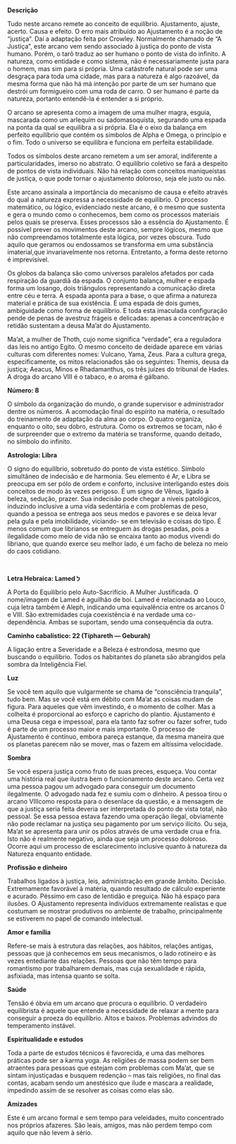 **Descrição**

Tudo neste arcano remete ao conceito de equilíbrio. Ajustamento, ajuste,
acerto. Causa e efeito. O erro mais atribuído ao Ajustamento é a noção de
“justiça”. Daí a adaptação feita por Crowley. Normalmente chamado de “A
Justiça”, este arcano vem sendo associado à justiça do ponto de vista humano.
Porém, o tarô traduz ao ser humano o ponto de vista do infinito. A natureza,
como entidade e como sistema, não é necessariamente justa para o homem, mas
sim para si própria. Uma catástrofe natural pode ser uma desgraça para toda
uma cidade, mas para a natureza é algo razoável, da mesma forma que não há má
intenção por parte de um ser humano que destrói um formigueiro com uma roda de
carro. O ser humano é parte da natureza, portanto entendê-la é entender a si
próprio.

O arcano se apresenta como a imagem de uma mulher magra, esguia, mascarada
como um arlequim ou sadomasoquista, segurando uma espada na ponta da qual se
equilibra a si própria. Ela é o eixo da balança em perfeito equilíbrio que
contém os símbolos de Alpha e Omega, o princípio e o fim. Todo o universo se
equilibra e funciona em perfeita estabilidade.

Todos os símbolos deste arcano remetem a um ser amoral, indiferente a
particularidades, imerso no abstrato. O equilíbrio coletivo se fará a despeito
de pontos de vista individuais. Não há relação com conceitos maniqueístas de
justiça, o que pode tornar o ajustamento doloroso, seja ele justo ou não.

Este arcano assinala a importância do mecanismo de causa e efeito através do
qual a natureza expressa a necessidade de equilíbrio. O processo matemático,
ou lógico, evidenciado neste arcano, é o mesmo que sustenta e gera o mundo
como o conhecemos, bem como os processos materiais pelos quais se preserva.
Esses processos são a essência do Ajustamento. É possível prever os movimentos
deste arcano, sempre lógicos, mesmo que não compreendamos totalmente esta
lógica, por vezes obscura. Tudo aquilo que geramos ou endossamos se transforma
em uma substância imaterial,que invariavelmente nos retorna. Entretanto, a
forma deste retorno é imprevisível.

Os globos da balança são como universos paralelos afetados por cada respiração
da guardiã da espada. O conjunto balança, mulher e espada forma um losango,
dois triângulos representando a comunicação direta entre céu e terra. A espada
aponta para a base, o que afirma a natureza material e prática de sua
existência. É uma espada de dois gumes, ambiguidade como forma de equilíbrio.
E toda esta imaculada configuração pende de penas de avestruz frágeis e
delicadas: apenas a concentração e retidão sustentam a deusa Ma’at do
Ajustamento.

Ma’at, a mulher de Thoth, cujo nome significa “verdade”, era a reguladora das
leis no antigo Egito. O mesmo conceito de deidade aparece em várias culturas
com diferentes nomes: Vulcano, Yama, Zeus. Para a cultura grega,
especificamente, os mitos relacionados são os seguintes: Themis, deusa da
justiça; Aeacus, Minos e Rhadamanthus, os três juízes do tribunal de Hades. A
droga do arcano VIII é o tabaco, e o aroma é gálbano.

**Número: 8**

O símbolo da organização do mundo, o grande supervisor e administrador dentre
os números. A acomodação final do espírito na matéria, o resultado do
treinamento de adaptação da alma ao corpo. O quatro organiza, enquanto o oito,
seu dobro, estrutura. Como os extremos se tocam, não é de surpreender que o
extremo da matéria se transforme, quando deitado, no símbolo do infinito.

**Astrologia: Libra**

O signo do equilíbrio, sobretudo do ponto de vista estético. Símbolo
simultâneo de indecisão e de harmonia. Seu elemento é Ar, e Libra se preocupa
em ser pólo de ordem e conforto, inclusive interligando estes dois conceitos
de modo às vezes perigoso. É um signo de Vênus, ligado à beleza, sedução,
prazer. Sua indecisão pode chegar a níveis patológicos, induzindo inclusive a
uma vida sedentária e com problemas de peso, quando a pessoa se entrega aos
seus medos e pavores e se deixa levar pela gula e pela imobilidade, viciando-
se em televisão e coisas do tipo. É menos comum que librianos se entreguem às
drogas pesadas, pois a ilegalidade como meio de vida não se encaixa tanto ao
modus vivendi do libriano, que quando exerce seu melhor lado, é um facho de
beleza no meio do caos cotidiano.

‬

**Letra Hebraica: Lamed ‫ל**

A Porta do Equilíbrio pelo Auto-Sacrifício. A Mulher Justificada. O
nome/imagem de Lamed é aguilhão de boi. Lamed é relacionada ao Louco, cuja
letra também é Aleph, indicando uma equivalência entre os arcanos 0 e VIII.
São extremidades cuja coexistência é na verdade uma co-dependência. Ambas se
suportam, sendo uma consequência da outra.

**Caminho cabalístico: 22 (Tiphareth — Geburah)**

A ligação entre a Severidade e a Beleza é estrondosa, mesmo que buscando o
equilíbrio. Todos os habitantes do planeta são abrangidos pela sombra da
Inteligência Fiel.

**Luz**

Se você tem aquilo que vulgarmente se chama de “consciência tranquila”, tudo
bem. Mas se você está em débito com Ma’at as coisas mudam de figura. Para
aqueles que vêm investindo, é o momento de colher. Mas a colheita é
proporcional ao esforço e capricho do plantio. Ajustamento é uma Deusa cega e
impessoal, para ela tanto faz sofrer ou fazer sofrer, tudo é parte de um
processo maior e mais importante. O processo de Ajustamento é contínuo, embora
pareça estanque, da mesma maneira que os planetas parecem não se mover, mas o
fazem em altíssima velocidade.

**Sombra**

Se você espera justiça como fruto de suas preces, esqueça. Vou contar uma
história real que ilustra bem o funcionamento deste arcano. Certa vez uma
pessoa pagou um advogado para conseguir um documento ilegalmente. O advogado
nada fez e sumiu com o dinheiro. A pessoa tirou o arcano VIIIcomo resposta
para o desenlace da questão, e a mensagem de que a justiça seria feita deveria
ser interpretada do ponto de vista total, não pessoal. Se essa pessoa estava
fazendo uma operação ilegal, obviamente não pode reclamar na justiça seu
pagamento por um serviço ilícito. Ou seja, Ma’at se apresenta para unir os
pólos através de uma verdade crua e fria. Isto não é realmente negativo, ainda
que seja um processo doloroso. Ocorre aqui um processo de esclarecimento
inclusive quanto à natureza da Natureza enquanto entidade.

**Profissão e dinheiro**

Trabalhos ligados à justiça, leis, administração em grande âmbito. Decisão.
Extremamente favorável à matéria, quando resultado de cálculo experiente e
acurado. Péssimo em caso de lentidão e preguiça. Não há espaço para ilusões. O
Ajustamento representa indivíduos extremamente realistas e que costumam se
mostrar produtivos no ambiente de trabalho, principalmente se estiverem no
papel de comando intelectual.

**Amor e família**

Refere-se mais à estrutura das relações, aos hábitos, relações antigas,
pessoas que já conhecemos em seus mecanismos, o lado rotineiro e às vezes
entediante das relações. Pessoas que não têm tempo para romantismo por
trabalharem demais, mas cuja sexualidade é rápida, asfixiada, mas intensa
quanto se solta.

**Saúde**

Tensão é óbvia em um arcano que procura o equilíbrio. O verdadeiro
equilibrista é aquele que entende a necessidade de relaxar a mente para
conseguir a proeza do equilíbrio. Altos e baixos. Problemas advindos do
temperamento instável.

**Espiritualidade e estudos**

Toda a parte de estudos técnicos é favorecida, e uma das melhores práticas
pode ser a karma yoga. As religiões de massa podem ser bem atraentes para
pessoas que estejam com problemas com Ma’at, que se sintam injustiçadas e
busquem redenção – mas tais religiões, no final das contas, acabam sendo um
anestésico que ilude e mascara a realidade, impedindo assim de se resolver as
coisas como elas são.

**Amizades**

Este é um arcano formal e sem tempo para veleidades, muito concentrado nos
próprios afazeres. São leais, amigos, mas não perdem tempo com aquilo que não
levem à sério.

